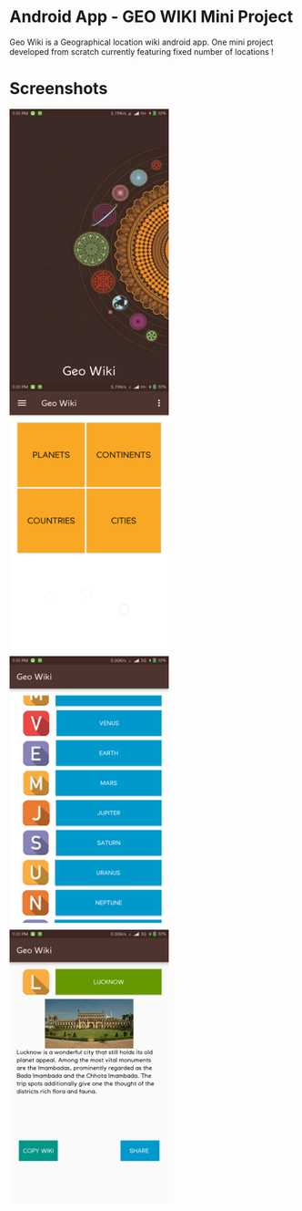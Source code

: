 # Android App - GEO WIKI Mini Project

Geo Wiki is a Geographical location wiki android app. One mini project developed from scratch currently featuring fixed number of locations !

# Screenshots

<div style="width: 100%">
<img src="https://github.com/singhkshitij/GeoWiki/blob/master/app/src/main/res/drawable/Screenshot_2017-08-07-23-01-11-109_com.techlad.geo.png?raw=true" height="480" width="280" align="left">
<img src="https://github.com/singhkshitij/GeoWiki/blob/master/app/src/main/res/drawable/Screenshot_2017-08-07-23-01-14-262_com.techlad.geo.png?raw=true" height="480" width="280" align="left">
<img src="https://github.com/singhkshitij/GeoWiki/blob/master/app/src/main/res/drawable/Screenshot_2017-08-07-23-01-23-663_com.techlad.geo.png?raw=true" height="480" width="280" align="left">
<img src="https://github.com/singhkshitij/GeoWiki/blob/master/app/src/main/res/drawable/Screenshot_2017-08-07-23-01-31-686_com.techlad.geo.png?raw=true" height="480" width="280" align="left">
</div>
